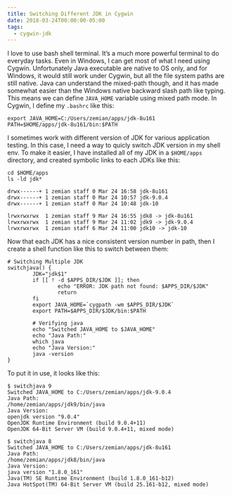 ```yaml
---
title: Switching Different JDK in Cygwin
date: 2018-03-24T00:00:00-05:00
tags:
  - cygwin-jdk
---
```


I love to use bash shell terminal. It’s a much more powerful terminal to
do everyday tasks. Even in Windows, I can get most of what I need using
Cygwin. Unfortunately Java executable are native to OS only, and for
Windows, it would still work under Cygwin, but all the file system paths
are still native. Java can understand the mixed-path though, and it has
made somewhat easier than the Windows native backward slash path like
typing. This means we can define `JAVA_HOME` variable using mixed path
mode. In Cygwin, I define my `.bashrc` like this:

    export JAVA_HOME=C:/Users/zemian/apps/jdk-8u161
    PATH=$HOME/apps/jdk-8u161/bin:$PATH

I sometimes work with different version of JDK for various application
testing. In this case, I need a way to quicly switch JDK version in my
shell env. To make it easier, I have installed all of my JDK in a
`$HOME/apps` directory, and created symbolic links to each JDKs like
this:

    cd $HOME/apps
    ls -ld jdk*

    drwx------+ 1 zemian staff 0 Mar 24 16:58 jdk-8u161
    drwx------+ 1 zemian staff 0 Mar 24 10:57 jdk-9.0.4
    drwx------+ 1 zemian staff 0 Mar 24 10:48 jdk-10

    lrwxrwxrwx  1 zemian staff 9 Mar 24 16:55 jdk8 -> jdk-8u161
    lrwxrwxrwx  1 zemian staff 9 Mar 24 11:02 jdk9 -> jdk-9.0.4
    lrwxrwxrwx  1 zemian staff 6 Mar 24 11:00 jdk10 -> jdk-10

Now that each JDK has a nice consistent version number in path, then I
create a shell function like this to switch between them:

    # Switching Multiple JDK
    switchjava() {
            JDK="jdk$1"
            if [[ ! -d $APPS_DIR/$JDK ]]; then
                    echo "ERROR: JDK path not found: $APPS_DIR/$JDK"
                    return
            fi
            export JAVA_HOME=`cygpath -wm $APPS_DIR/$JDK`
            export PATH=$APPS_DIR/$JDK/bin:$PATH

            # Verifying java
            echo "Switched JAVA_HOME to $JAVA_HOME"
            echo "Java Path:"
            which java
            echo "Java Version:"
            java -version
    }

To put it in use, it looks like this:

    $ switchjava 9
    Switched JAVA_HOME to C:/Users/zemian/apps/jdk-9.0.4
    Java Path:
    /home/zemian/apps/jdk9/bin/java
    Java Version:
    openjdk version "9.0.4"
    OpenJDK Runtime Environment (build 9.0.4+11)
    OpenJDK 64-Bit Server VM (build 9.0.4+11, mixed mode)

    $ switchjava 8
    Switched JAVA_HOME to C:/Users/zemian/apps/jdk-8u161
    Java Path:
    /home/zemian/apps/jdk8/bin/java
    Java Version:
    java version "1.8.0_161"
    Java(TM) SE Runtime Environment (build 1.8.0_161-b12)
    Java HotSpot(TM) 64-Bit Server VM (build 25.161-b12, mixed mode)

